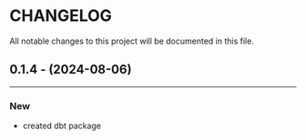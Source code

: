 # CHANGELOG

All notable changes to this project will be documented in this file.


## 0.1.4 - (2024-08-06)
---

### New
* created dbt package
